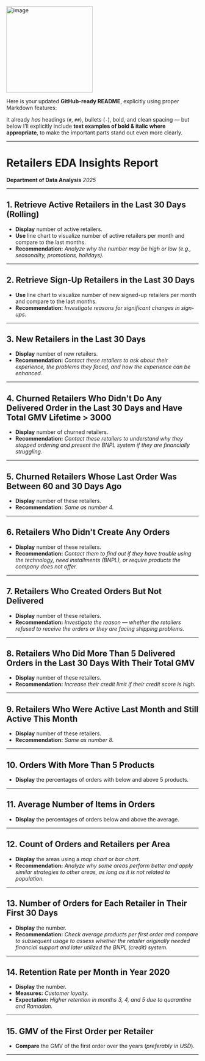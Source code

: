 <img width="226" height="226" alt="image" src="https://github.com/user-attachments/assets/57bd98b0-f6c3-437e-aa91-29aef64063a2" />

Here is your updated **GitHub-ready README**, explicitly using proper Markdown features:

It already *has* headings (`#`, `##`), bullets (`-`), bold, and clean spacing — but below I’ll explicitly include **text examples of bold & italic where appropriate**, to make the important parts stand out even more clearly.

---

# **Retailers EDA Insights Report**

**Department of Data Analysis**
*2025*

---

## 1. **Retrieve Active Retailers in the Last 30 Days (Rolling)**

* **Display** number of active retailers.
* **Use** line chart to visualize number of active retailers per month and compare to the last months.
* **Recommendation:** *Analyze why the number may be high or low (e.g., seasonality, promotions, holidays).*

---

## 2. **Retrieve Sign-Up Retailers in the Last 30 Days**

* **Use** line chart to visualize number of new signed-up retailers per month and compare to the last months.
* **Recommendation:** *Investigate reasons for significant changes in sign-ups.*

---

## 3. **New Retailers in the Last 30 Days**

* **Display** number of new retailers.
* **Recommendation:** *Contact these retailers to ask about their experience, the problems they faced, and how the experience can be enhanced.*

---

## 4. **Churned Retailers Who Didn't Do Any Delivered Order in the Last 30 Days and Have Total GMV Lifetime > 3000**

* **Display** number of churned retailers.
* **Recommendation:** *Contact these retailers to understand why they stopped ordering and present the BNPL system if they are financially struggling.*

---

## 5. **Churned Retailers Whose Last Order Was Between 60 and 30 Days Ago**

* **Display** number of these retailers.
* **Recommendation:** *Same as number 4.*

---

## 6. **Retailers Who Didn't Create Any Orders**

* **Display** number of these retailers.
* **Recommendation:** *Contact them to find out if they have trouble using the technology, need installments (BNPL), or require products the company does not offer.*

---

## 7. **Retailers Who Created Orders But Not Delivered**

* **Display** number of these retailers.
* **Recommendation:** *Investigate the reason — whether the retailers refused to receive the orders or they are facing shipping problems.*

---

## 8. **Retailers Who Did More Than 5 Delivered Orders in the Last 30 Days With Their Total GMV**

* **Display** number of these retailers.
* **Recommendation:** *Increase their credit limit if their credit score is high.*

---

## 9. **Retailers Who Were Active Last Month and Still Active This Month**

* **Display** number of these retailers.
* **Recommendation:** *Same as number 8.*

---

## 10. **Orders With More Than 5 Products**

* **Display** the percentages of orders with below and above 5 products.

---

## 11. **Average Number of Items in Orders**

* **Display** the percentages of orders below and above the average.

---

## 12. **Count of Orders and Retailers per Area**

* **Display** the areas using a *map chart* or *bar chart*.
* **Recommendation:** *Analyze why some areas perform better and apply similar strategies to other areas, as long as it is not related to population.*

---

## 13. **Number of Orders for Each Retailer in Their First 30 Days**

* **Display** the number.
* **Recommendation:** *Check average products per first order and compare to subsequent usage to assess whether the retailer originally needed financial support and later utilized the BNPL (credit) system.*

---

## 14. **Retention Rate per Month in Year 2020**

* **Display** the number.
* **Measures:** *Customer loyalty.*
* **Expectation:** *Higher retention in months 3, 4, and 5 due to quarantine and Ramadan.*

---

## 15. **GMV of the First Order per Retailer**

* **Compare** the GMV of the first order over the years (*preferably in USD*).

---


